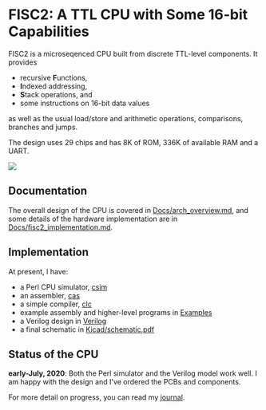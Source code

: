 # FISC2: A TTL CPU with Some 16-bit Capabilities

FISC2 is a microseqenced CPU built from discrete TTL-level components.
It provides
 + recursive **F**unctions,
 + **I**ndexed addressing,
 + **S**tack operations, and
 + some instructions on 16-bit data values

as well as the usual load/store and arithmetic operations, comparisons,
branches and jumps.

The design uses 29 chips and has 8K of ROM, 336K of available RAM and a UART.

![](Docs/Figs/pcb.jpg)

## Documentation

The overall design of the CPU is covered in
[Docs/arch_overview.md](Docs/arch_overview.md), and some details
of the hardware implementation are in 
[Docs/fisc2_implementation.md](Docs/fisc2_implementation.md).

## Implementation

At present, I have:

 + a Perl CPU simulator, [csim](csim)
 + an assembler, [cas](cas)
 + a simple compiler, [clc](clc)
 + example assembly and higher-level programs in [Examples](Examples)
 + a Verilog design in [Verilog](Verilog)
 + a final schematic in [Kicad/schematic.pdf](Kicad/schematic.pdf)

## Status of the CPU

**early-July, 2020**: Both the Perl simulator and the Verilog model work
well. I am happy with the design and I've ordered the PCBs and components.

For more detail on progress, you can read my [journal](Docs/journal.md).
